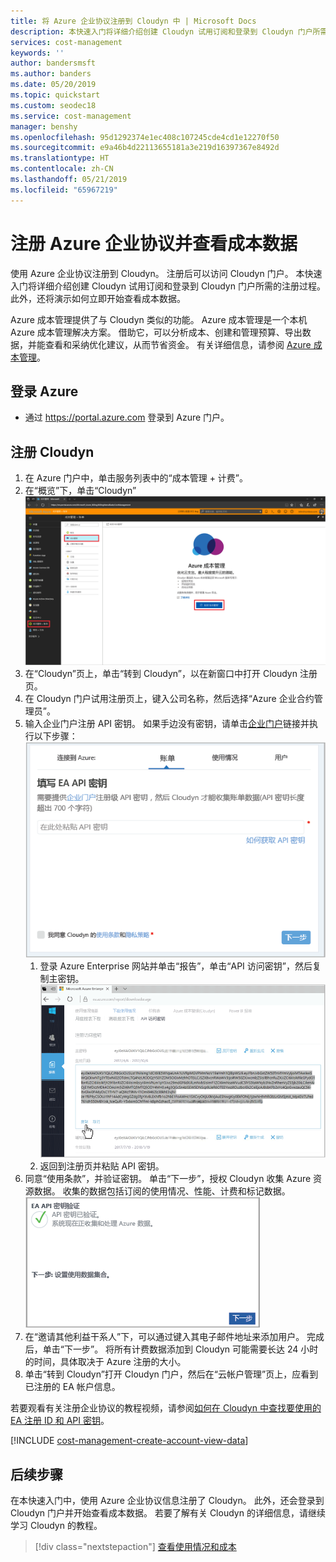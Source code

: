 ```yaml
---
title: 将 Azure 企业协议注册到 Cloudyn 中 | Microsoft Docs
description: 本快速入门将详细介绍创建 Cloudyn 试用订阅和登录到 Cloudyn 门户所需的注册过程。
services: cost-management
keywords: ''
author: bandersmsft
ms.author: banders
ms.date: 05/20/2019
ms.topic: quickstart
ms.custom: seodec18
ms.service: cost-management
manager: benshy
ms.openlocfilehash: 95d1292374e1ec408c107245cde4cd1e12270f50
ms.sourcegitcommit: e9a46b4d22113655181a3e219d16397367e8492d
ms.translationtype: HT
ms.contentlocale: zh-CN
ms.lasthandoff: 05/21/2019
ms.locfileid: "65967219"
---
```

# <a name="register-an-azure-enterprise-agreement-and-view-cost-data"></a>注册 Azure 企业协议并查看成本数据

使用 Azure 企业协议注册到 Cloudyn。 注册后可以访问 Cloudyn 门户。 本快速入门将详细介绍创建 Cloudyn 试用订阅和登录到 Cloudyn 门户所需的注册过程。 此外，还将演示如何立即开始查看成本数据。

Azure 成本管理提供了与 Cloudyn 类似的功能。 Azure 成本管理是一个本机 Azure 成本管理解决方案。 借助它，可以分析成本、创建和管理预算、导出数据，并能查看和采纳优化建议，从而节省资金。 有关详细信息，请参阅 [Azure 成本管理](overview-cost-mgt.md)。

## <a name="sign-in-to-azure"></a>登录 Azure

- 通过 https://portal.azure.com 登录到 Azure 门户。

## <a name="register-with-cloudyn"></a>注册 Cloudyn

1. 在 Azure 门户中，单击服务列表中的“成本管理 + 计费”。
2. 在“概览”下，单击“Cloudyn”  
    ![显示在 Azure 门户中的 Cloudyn 页](./media/quick-register-ea/cost-mgt-billing-service.png)
3. 在“Cloudyn”页上，单击“转到 Cloudyn”，以在新窗口中打开 Cloudyn 注册页。
4. 在 Cloudyn 门户试用注册页上，键入公司名称，然后选择“Azure 企业合约管理员”。  
5. 输入企业门户注册 API 密钥。 如果手边没有密钥，请单击[企业门户](https://ea.azure.com)链接并执行以下步骤：  
    ![在“计费”选项卡上粘贴 API 密钥](./media/quick-register-ea/trial-reg.png)
   1. 登录 Azure Enterprise 网站并单击“报告”，单击“API 访问密钥”，然后复制主密钥。  
    ![EA 门户中的 EA API 密钥示例](./media/quick-register-ea/ea-key.png)
   3. 返回到注册页并粘贴 API 密钥。
6. 同意“使用条款”，并验证密钥。 单击“下一步”，授权 Cloudyn 收集 Azure 资源数据。 收集的数据包括订阅的使用情况、性能、计费和标记数据。  
    ![成功的 EA API 密钥验证示例](./media/quick-register-ea/ea-key-validated.png)
7. 在“邀请其他利益干系人”下，可以通过键入其电子邮件地址来添加用户。 完成后，单击“下一步”。 将所有计费数据添加到 Cloudyn 可能需要长达 24 小时的时间，具体取决于 Azure 注册的大小。
8. 单击“转到 Cloudyn”打开 Cloudyn 门户，然后在“云帐户管理”页上，应看到已注册的 EA 帐户信息。

若要观看有关注册企业协议的教程视频，请参阅[如何在 Cloudyn 中查找要使用的 EA 注册 ID 和 API 密钥](https://youtu.be/u_phLs_udig)。

[!INCLUDE [cost-management-create-account-view-data](../../includes/cost-management-create-account-view-data.md)]

## <a name="next-steps"></a>后续步骤

在本快速入门中，使用 Azure 企业协议信息注册了 Cloudyn。 此外，还会登录到 Cloudyn 门户并开始查看成本数据。 若要了解有关 Cloudyn 的详细信息，请继续学习 Cloudyn 的教程。

> [!div class="nextstepaction"]
> [查看使用情况和成本](./tutorial-review-usage.md)
